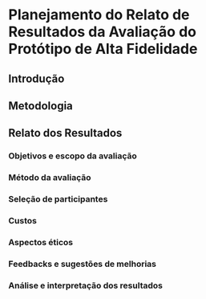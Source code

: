 # Planejamento do Relato de Resultados da Avaliação do Protótipo de Alta Fidelidade

## Introdução 

## Metodologia 

## Relato dos Resultados 

### Objetivos e escopo da avaliação

### Método da avaliação 

### Seleção de participantes

### Custos 

### Aspectos éticos 

### Feedbacks e sugestões de melhorias

### Análise e interpretação dos resultados
